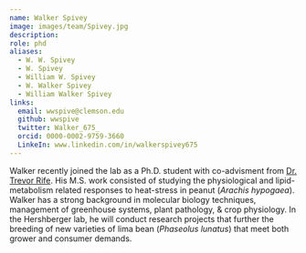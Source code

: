 ```yaml
---
name: Walker Spivey
image: images/team/Spivey.jpg
description:
role: phd
aliases:
  - W. W. Spivey
  - W. Spivey
  - William W. Spivey
  - W. Walker Spivey
  - William Walker Spivey
links:
  email: wwspive@clemson.edu
  github: wwspive
  twitter: Walker_675_
  orcid: 0000-0002-9759-3660
  LinkeIn: www.linkedin.com/in/walkerspivey675
---
```

Walker recently joined the lab as a Ph.D. student with co-advisment from [Dr. Trevor Rife](https://www.rifelab.org). 
His M.S. work consisted of studying the physiological and lipid-metabolism related responses to heat-stress in peanut (*Arachis hypogaea*). 
Walker has a strong background in molecular biology techniques, management of greenhouse systems, plant pathology, & crop physiology. 
In the Hershberger lab, he will conduct research projects that further the breeding of new varieties of lima bean (*Phaseolus lunatus*) that meet both grower and consumer demands.

